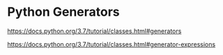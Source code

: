 # Python Generators

<https://docs.python.org/3.7/tutorial/classes.html#generators>

<https://docs.python.org/3.7/tutorial/classes.html#generator-expressions>
